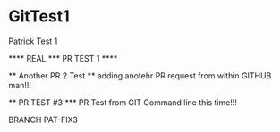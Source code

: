 GitTest1
========

Patrick Test 1

**** REAL *** PR TEST 1 ****


** Another PR 2 Test **
adding anotehr PR request from within GITHUB man!!!


** PR TEST #3 ***
PR Test from GIT Command line this time!!!

BRANCH PAT-FIX3 
